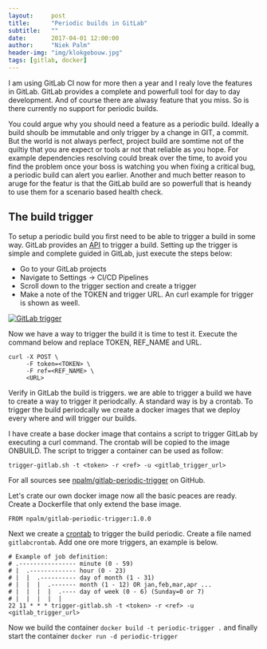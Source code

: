 ```yaml
---
layout:     post
title:      "Periodic builds in GitLab"
subtitle:   ""
date:       2017-04-01 12:00:00
author:     "Niek Palm"
header-img: "img/klokgebouw.jpg"
tags: [gitlab, docker]
---
```


I am using GitLab CI now for more then a year and I realy love the features in GitLab. GitLab provides a complete and powerfull tool for day to day development. And of course there are alwasy feature that you miss. So is there currently no support for periodic builds.

You could argue why you should need a feature as a periodic build. Ideally a build shoulb be immutable and only trigger by a change in GIT, a commit. But the world is not always perfect, project build are somtime not of the quiltiy that you are expect or tools ar not that reliable as you hope. For example dependencies resolving could break over the time, to avoid you find the problem once your boss is watching you when fixing a critical bug, a periodic build can alert you earlier. Another and much better reason to aruge for the featur is that the GitLab build are so powerfull that is heandy to use them for a scenario based health check.

## The build trigger
To setup a periodic build you first need to be able to trigger a build in some way. GitLab provides an [API](https://docs.gitlab.com/ce/ci/triggers/) to trigger a build. Setting up the trigger is simple and complete guided in GitLab, just execute the steps below:

- Go to your GitLab projects
- Navigate to Settings -> CI/CD Pipelines
- Scroll down to the trigger section and create a trigger
- Make a note of the TOKEN and trigger URL. An curl example for trigger is shown as weell.

<a href="#">
    <img src="{{ site.baseurl }}/img/gitlab-trigger.png" alt="GitLab trigger">
</a>

Now we have a way to trigger the build it is time to test it. Execute the command below and replace TOKEN, REF_NAME and URL.

```
curl -X POST \
     -F token=<TOKEN> \
     -F ref=<REF_NAME> \
     <URL>
```

Verify in GitLab the build is triggers.
we are able to trigger a build we have to create a way to trigger it periodcally. A standard way is by a crontab. To trigger the build periodcally we create a docker images that we deploy every where and will trigger our builds.

I have create a base docker image that contains a script to trigger GitLab by executing a curl command. The crontab will be copied to the image ONBUILD. The script to trigger a container can be used as follow:
```
trigger-gitlab.sh -t <token> -r <ref> -u <gitlab_trigger_url>
```
For all sources see [npalm/gitlab-periodic-trigger](https://github.com/npalm/gitlab-periodic-trigger) on GitHub.

Let's crate our own docker image now all the basic peaces are ready. Create a Dockerfile that only extend the base image.
```
FROM npalm/gitlab-periodic-trigger:1.0.0
```

Next we create a [crontab](https://en.wikipedia.org/wiki/Cron) to trigger the build periodic. Create a file named `gitlabcrontab`. Add one ore more triggers, an example is below.

```
# Example of job definition:
# .---------------- minute (0 - 59)
# |  .------------- hour (0 - 23)
# |  |  .---------- day of month (1 - 31)
# |  |  |  .------- month (1 - 12) OR jan,feb,mar,apr ...
# |  |  |  |  .---- day of week (0 - 6) (Sunday=0 or 7)
# |  |  |  |  |
22 11 * * * trigger-gitlab.sh -t <token> -r <ref> -u <gitlab_trigger_url>
```
Now we build the container `docker build -t periodic-trigger .` and finally start the container `docker run -d periodic-trigger`
